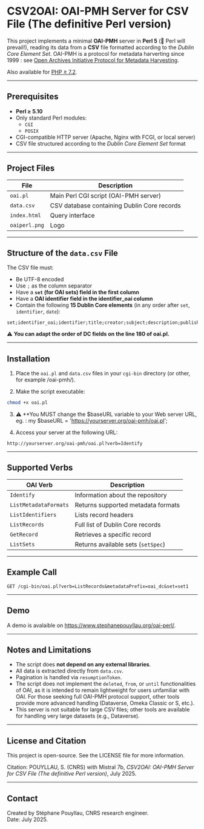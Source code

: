 # CSV2OAI: OAI-PMH Server for CSV File (The definitive Perl version)

This project implements a minimal **OAI-PMH** server in **Perl 5** (🐪 Perl will prevail!), reading its data from a **CSV** file formatted according to the _Dublin Core Element Set_. OAI-PMH is a protocol for metadata harverting since 1999 : see [Open Archives Initiative Protocol for Metadata Harvesting](https://www.openarchives.org/pmh/).

Also available for [PHP ≥ 7.2](https://github.com/spouyllau/csv2oai).

---

## Prerequisites

- **Perl ≥ 5.10**
- Only standard Perl modules:
  - `CGI`
  - `POSIX`
- CGI-compatible HTTP server (Apache, Nginx with FCGI, or local server)
- CSV file structured according to the _Dublin Core Element Set_ format

---

## Project Files

| File         | Description |
|--------------|-------------|
| `oai.pl`     | Main Perl CGI script (OAI-PMH server) |
| `data.csv`   | CSV database containing Dublin Core records |
| `index.html` | Query interface |
| `oaiperl.png`| Logo |

---

## Structure of the `data.csv` File

The CSV file must:

- Be UTF-8 encoded
- Use `;` as the column separator
- Have a **`set` (for OAI sets) field in the first column**
- Have a **OAI identifier field in the identifier_oai column**
- Contain the following **15 Dublin Core elements** (in any order after `set`, `identifier`, `date`):

```csv
set;identifier_oai;identifier;title;creator;subject;description;publisher;date;type;format;language;coverage;rights;relation;
```

:warning: **You can adapt the order of DC fields on the line 180 of oai.pl.**

---

## Installation

1. Place the `oai.pl` and `data.csv` files in your `cgi-bin` directory (or other, for example /oai-pmh/).

2. Make the script executable:

```bash
chmod +x oai.pl
```

3. :warning: **You MUST change the $baseURL variable to your Web server URL, eg. : my $baseURL = 'https://yourserver.org/oai-pmh/oai.pl';

4. Access your server at the following URL:

```
http://yourserver.org/oai-pmh/oai.pl?verb=Identify
```

---

## Supported Verbs

| OAI Verb           | Description |
|--------------------|-------------|
| `Identify`         | Information about the repository |
| `ListMetadataFormats` | Returns supported metadata formats |
| `ListIdentifiers`      | Lists record headers |
| `ListRecords`          | Full list of Dublin Core records |
| `GetRecord`            | Retrieves a specific record |
| `ListSets`             | Returns available sets (`setSpec`) |

---

## Example Call

```http
GET /cgi-bin/oai.pl?verb=ListRecords&metadataPrefix=oai_dc&set=set1
```

---

## Demo

A demo is avalaible on <a href="https://www.stephanepouyllau.org/oai-perl/">https://www.stephanepouyllau.org/oai-perl/</a>.

---

## Notes and Limitations

- The script does **not depend on any external libraries**.
- All data is extracted directly from `data.csv`.
- Pagination is handled via `resumptionToken`.
- The script does not implement the `deleted`, `from`, or `until` functionalities of OAI, as it is intended to remain lightweight for users unfamiliar with OAI. For those seeking full OAI-PMH protocol support, other tools provide more advanced handling (Dataverse, Omeka Classic or S, etc.).
- This server is not suitable for large CSV files; other tools are available for handling very large datasets (e.g., Dataverse).

---

## License and Citation

This project is open-source. See the LICENSE file for more information.

Citation: POUYLLAU, S. (CNRS) with Mistral 7b, _CSV2OAI: OAI-PMH Server for CSV File (The definitive Perl version)_, July 2025.

---

## Contact

Created by Stéphane Pouyllau, CNRS research engineer.  
Date: July 2025.